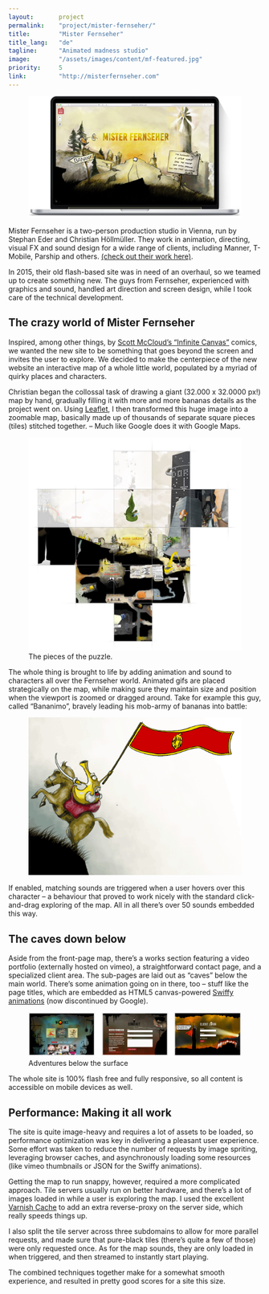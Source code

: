 ```yaml
---
layout:       project
permalink:    "project/mister-fernseher/"
title:        "Mister Fernseher"
title_lang:   "de"
tagline:      "Animated madness studio"
image:        "/assets/images/content/mf-featured.jpg"
priority:     5
link:         "http://misterfernseher.com"
---
```


<figure class="extend">
  <img src="images/mf_macbook.jpg" alt="The Mister Fernseher Website">
</figure>

Mister Fernseher is a two-person production studio in Vienna, run by Stephan Eder and Christian Höllmüller. They work in animation, directing, visual FX and sound design for a wide range of clients, including Manner, T-Mobile, Parship and others. [(check out their work here)](http://misterfernseher.com/works).

In 2015, their old flash-based site was in need of an overhaul, so we teamed up to create something new. The guys from Fernseher, experienced with graphics and sound, handled art direction and screen design, while I took care of the technical development.

## The crazy world of Mister Fernseher

Inspired, among other things, by [Scott McCloud’s “Infinite Canvas”](http://scottmccloud.com/4-inventions/canvas/index.html) comics, we wanted the new site to be something that goes beyond the screen and invites the user to explore. We decided to make the centerpiece of the new website an interactive map of a whole little world, populated by a myriad of quirky places and characters.

Christian began the collossal task of drawing a giant (32.000 x 32.0000 px!) map by hand, gradually filling it with more and more bananas details as the project went on. Using [Leaflet](http://leafletjs.com/), I then transformed this huge image into a zoomable map, basically made up of thousands of separate square pieces (tiles) stitched together. – Much like Google does it with Google Maps.

<figure class="extend">
  <img src="images/map_view.jpg" alt="individual tiles make up the map">
  <figcaption>The pieces of the puzzle.</figcaption>
</figure>

The whole thing is brought to life by adding animation and sound to characters all over the Fernseher world. Animated gifs are placed strategically on the map, while making sure they maintain size and position when the viewport is zoomed or dragged around. Take for example this guy, called “Bananimo”, bravely leading his mob-army of bananas into battle:

<figure style="text-align:left">
  <img src="images/bananimo.gif" alt="Bananimo, a banana-general riding a warhorse">
</figure>

If enabled, matching sounds are triggered when a user hovers over this character – a behaviour that proved to work nicely with the standard click-and-drag exploring of the map. All in all there’s over 50 sounds embedded this way.

## The caves down below

Aside from the front-page map, there’s a works section featuring a video portfolio (externally hosted on vimeo), a straightforward contact page, and a specialized client area. The sub-pages are laid out as “caves” below the main world. There’s some animation going on in there, too – stuff like the page titles, which are embedded as HTML5 canvas-powered [Swiffy animations](https://developers.google.com/swiffy/) (now discontinued by Google).

<figure class="extend">
  <img src="images/mf_screens.jpg" alt="other screens of the website">
  <figcaption>Adventures below the surface</figcaption>
</figure>

The whole site is 100% flash free and fully responsive, so all content is accessible on mobile devices as well.

## Performance: Making it all work

The site is quite image-heavy and requires a lot of assets to be loaded, so performance optimization was key in delivering a pleasant user experience. Some effort was taken to reduce the number of requests by image spriting, leveraging browser caches, and asynchronously loading some resources (like vimeo thumbnails or JSON for the Swiffy animations).

Getting the map to run snappy, however, required a more complicated approach. Tile servers usually run on better hardware, and there’s a lot of images loaded in while a user is exploring the map. I used the excellent [Varnish Cache](https://www.varnish-cache.org/) to add an extra reverse-proxy on the server side, which really speeds things up.

I also split the tile server across three subdomains to allow for more parallel requests, and made sure that pure-black tiles (there’s quite a few of those) were only requested once. As for the map sounds, they are only loaded in when triggered, and then streamed to instantly start playing.

The combined techniques together make for a somewhat smooth experience, and resulted in pretty good scores for a site this size.